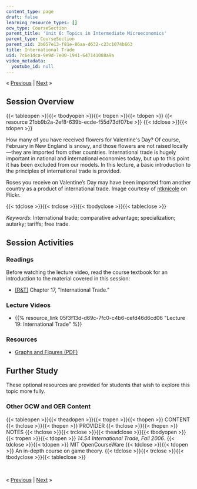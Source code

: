 ```yaml
---
content_type: page
draft: false
learning_resource_types: []
ocw_type: CourseSection
parent_title: 'Unit 6: Topics in Intermediate Microeconomics'
parent_type: CourseSection
parent_uid: 2b057e13-f81e-86aa-d632-c23c1074b663
title: International Trade
uid: 7c6e1dca-9e9d-7e00-1941-647141088a9a
video_metadata:
  youtube_id: null
---
```

« [Previous](./resolveuid/9af143892f78d160e3b7064bcdef0053) | [Next](./resolveuid/eb20a38656314e616324268b98c9df1d) »

## Session Overview

{{< tableopen >}}{{< tbodyopen >}}{{< tropen >}}{{< tdopen >}}
{{< resource 21bb9b2a-2ef8-639b-ecde-f55d73df07be >}}
{{< tdclose >}}{{< tdopen >}}

How many of you have received flowers for Valentine's Day? Of course, February in New England is snowy, and those flowers are not raised locally—they are imported from other countries. International trade is hugely important in national and international economies today, but up to this point it has been excluded from our models. In this lecture, a basic introduction to the principles of international trade is provided.

Roses you receive on Valentine’s Day may have been imported from another country as a product of international trade. Image courtesy of [ntknicole](http://www.flickr.com/photos/ntknicole/2509289031/) on Flickr.

{{< tdclose >}}{{< trclose >}}{{< tbodyclose >}}{{< tableclose >}}

*Keywords*: International trade; comparative advantage; specialization; autarky; tariffs; free trade.

## Session Activities

### Readings

Before watching the lecture video, read the course textbook for an introduction to the material covered in this session:

- [\[R&T\]](./resolveuid/8abb293b49d8047a3f3674bfa02e78f7#_R_T_) Chapter 17, "International Trade."

### Lecture Videos

- {{% resource_link 05f3f13d-d69c-7fc0-c4b6-cefd46d6cd06 "Lecture 19: International Trade" %}}

### Resources

- [Graphs and Figures (PDF)](./resolveuid/140751ff9fe6eb2976df6d6c5942fa7d)

## Further Study

These optional resources are provided for students that wish to explore this topic more fully.

### Other OCW and OER Content

{{< tableopen >}}{{< theadopen >}}{{< tropen >}}{{< thopen >}}
CONTENT
{{< thclose >}}{{< thopen >}}
PROVIDER
{{< thclose >}}{{< thopen >}}
NOTES
{{< thclose >}}{{< trclose >}}{{< theadclose >}}{{< tbodyopen >}}{{< tropen >}}{{< tdopen >}}
*14.54 International Trade, Fall 2006*.
{{< tdclose >}}{{< tdopen >}}
MIT OpenCourseWare
{{< tdclose >}}{{< tdopen >}}
An in-depth course on game theory.
{{< tdclose >}}{{< trclose >}}{{< tbodyclose >}}{{< tableclose >}}

 

« [Previous](./resolveuid/9af143892f78d160e3b7064bcdef0053) | [Next](./resolveuid/eb20a38656314e616324268b98c9df1d) »